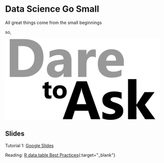 # Data Science Go Small

All great things come from the small beginnings 

so,  

![dare to ask](images/dare-to-ask-logo.png)


## Slides 

Tutorial 1: [Google Slides](https://docs.google.com/presentation/d/12RCQQDQuBv5jmyMNuzxGDIsjldhoUQgaHn7JhbDFXDo/edit?usp=sharing)

Reading: [R data.table Best Practices](https://oceanumeric.github.io/blog/r-data-table-best-practices){:target="_blank"}